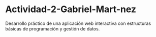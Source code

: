 # Actividad-2-Gabriel-Mart-nez
Desarrollo práctico de una aplicación web interactiva con estructuras básicas de programación y gestión de datos.
